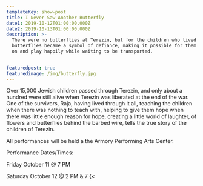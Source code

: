 ```yaml
---
templateKey: show-post
title: I Never Saw Another Butterfly
date1: 2019-10-12T01:00:00.000Z
date2: 2019-10-13T01:00:00.000Z
description: >-
  There were no butterflies at Terezin, but for the children who lived there,
  butterflies became a symbol of defiance, making it possible for them to live
  on and play happily while waiting to be transported.

   
featuredpost: true
featuredimage: /img/butterfly.jpg
---
```





Over 15,000 Jewish children passed through Terezin, and only about a hundred were still alive when Terezin was liberated at the end of the war. One of the survivors, Raja, having lived through it all, teaching the children when there was nothing to teach with, helping to give them hope when there was little enough reason for hope, creating a little world of laughter, of flowers and butterflies behind the barbed wire, tells the true story of the children of Terezin. 



All performances will be held a the Armory Performing Arts Center.



Performance Dates/Times:



Friday October 11 @ 7 PM 



Saturday October 12 @ 2 PM  & 7 {<
